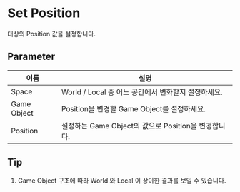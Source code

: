 # Set Position
대상의 Position 값을 설정합니다.

## Parameter

| **이름**      | **설명**                                 |
|-------------|----------------------------------------|
| Space       | World / Local 중 어느 공간에서 변화할지 설정하세요.    |
| Game Object | Position을 변경할 Game Object를 설정하세요.      |
| Position    | 설정하는 Game Object의 값으로 Position을 변경합니다. |




## Tip

1. Game Object 구조에 따라 World 와 Local 이 상이한 결과를 보일 수 있습니다. 

